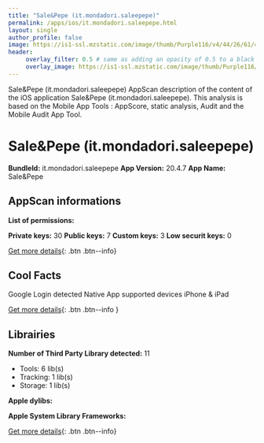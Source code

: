 ```yaml
---
title: "Sale&Pepe (it.mondadori.saleepepe)"
permalink: /apps/ios/it.mondadori.saleepepe.html
layout: single
author_profile: false
image: https://is1-ssl.mzstatic.com/image/thumb/Purple116/v4/44/26/61/44266190-7306-abe4-0293-eb41f924948a/AppIcon-0-0-1x_U007emarketing-0-0-0-6-0-0-sRGB-0-0-0-GLES2_U002c0-512MB-85-220-0-0.png/512x512bb.jpg
header: 
     overlay_filter: 0.5 # same as adding an opacity of 0.5 to a black background
     overlay_image: https://is1-ssl.mzstatic.com/image/thumb/Purple116/v4/44/26/61/44266190-7306-abe4-0293-eb41f924948a/AppIcon-0-0-1x_U007emarketing-0-0-0-6-0-0-sRGB-0-0-0-GLES2_U002c0-512MB-85-220-0-0.png/512x512bb.jpg
---
```

Sale&Pepe (it.mondadori.saleepepe) AppScan description of the content of the iOS application Sale&Pepe (it.mondadori.saleepepe). This analysis is based on the Mobile App Tools : AppScore, static analysis, Audit and the Mobile Audit App Tool.

# Sale&Pepe (it.mondadori.saleepepe)

**BundleId:** it.mondadori.saleepepe
**App Version:** 20.4.7
**App Name:** Sale&Pepe


## AppScan informations 

**List of permissions:** 
  
  
**Private keys:** 30
**Public keys:** 7
**Custom keys:** 3
**Low securit keys:** 0
  
[Get more details](/pricing.html){: .btn .btn--info}

## Cool Facts

Google Login detected
Native App
supported devices iPhone & iPad
  
[Get more details](/pricing.html){: .btn .btn--info }

## Librairies 
**Number of Third Party Library detected:** 11
- Tools: 6 lib(s)
- Tracking: 1 lib(s)
- Storage: 1 lib(s)


**Apple dylibs:**


**Apple System Library Frameworks:**


  
[Get more details](/pricing.html){: .btn .btn--info}

